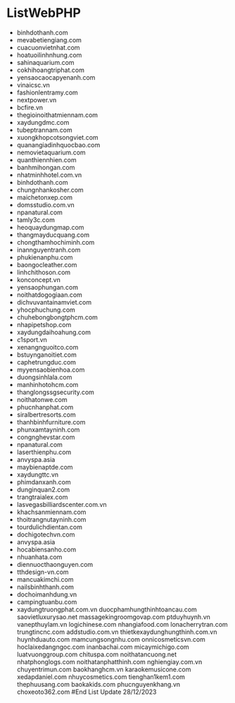 # ListWebPHP
  - binhdothanh.com
  - mevabetiengiang.com
  - cuacuonvietnhat.com
  -  hoatuoilinhnhung.com
  - sahinaquarium.com
  - cokhihoangtriphat.com
  - yensaocaocapyenanh.com
  - vinaicsc.vn
  - fashionlentramy.com
  - nextpower.vn
  - bcfire.vn
  - thegioinoithatmiennam.com
  - xaydungdmc.com
  - tubeptrannam.com
  - xuongkhopcotsongviet.com
  - quanangiadinhquocbao.com
  - nemovietaquarium.com
  - quanthiennhien.com
  - banhmihongan.com
  - nhatminhhotel.com.vn
  - binhdothanh.com
  - chungnhankosher.com
  - maichetonxep.com
  - domsstudio.com.vn
  - npanatural.com
  - tamly3c.com
  - heoquaydungmap.com
  - thangmayducquang.com
  - chongthamhochiminh.com
  - inannguyentranh.com
  - phukienanphu.com
  - baongocleather.com
  - linhchithoson.com
  - konconcept.vn
  - yensaophungan.com
  - noithatdogogiaan.com
  - dichvuvantainamviet.com
  - yhocphuchung.com
  - chuhebongbongtphcm.com
  - nhapipetshop.com
  - xaydungdaihoahung.com
  - c1sport.vn
  - xenangnguoitco.com
  - bstuynganoitiet.com
  - caphetrungduc.com
  - myyensaobienhoa.com
  - duongsinhlala.com
  - manhinhotohcm.com
  - thanglongssgsecurity.com
  - noithatonwe.com
  - phucnhanphat.com
  - siralbertresorts.com
  - thanhbinhfurniture.com
  - phunxamtayninh.com
  - congnghevstar.com
  - npanatural.com
  - laserthienphu.com
  - anvyspa.asia
  - maybienaptde.com
  - xaydungttc.vn
  - phimdanxanh.com
  - dunginquan2.com
  - trangtraialex.com
  - lasvegasbilliardscenter.com.vn
  - khachsanmiennam.com
  - thoitrangnutayninh.com
  - tourdulichdientan.com
  - dochigotechvn.com
  - anvyspa.asia
  - hocabiensanho.com
  - nhuanhata.com
  - diennuocthaonguyen.com
  - tthdesign-vn.com
  - mancuakimchi.com
  - nailsbinhthanh.com
  - dochoimanhdung.vn
  - campingtuanbu.com
  - xaydungtruongphat.com.vn
  duocphamhungthinhtoancau.com
  saovietluxurysao.net
  massagekingroomgovap.com
  ptduyhuynh.vn
  vanepthuylam.vn
  logichinese.com
  nhangiafood.com
  lonacherrytran.com
  trungtincnc.com
  addstudio.com.vn
  thietkexaydunghungthinh.com.vn
  huynhduauto.com
  mamcungsongnhu.com
  onnicosmeticsvn.com
  hoclaixedangngoc.com
  inanbachai.com
  micaymichigo.com
  luatvuonggroup.com
  chituspa.com
  noithatancuong.net
  nhatphonglogs.com
  noithatanphatthinh.com
  nghiengiay.com.vn
  chuyentrimun.com
  baokhanghcm.vn
  karaokemusicone.com
  xedapdaniel.com
  nhuycosmetics.com
  tienghan1kem1.com
  thephuusang.com
  baokakids.com
  phucnguyenkhang.vn
  choxeoto362.com
  #End List Update 28/12/2023
